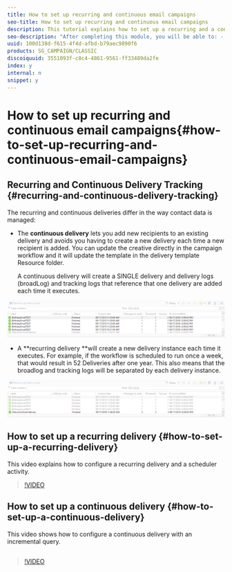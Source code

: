 ```yaml
---
title: How to set up recurring and continuous email campaigns
seo-title: How to set up recurring and continuous email campaigns
description: This tutorial explains how to set up a recurring and a continuous delivery and the differences between the two approaches.  
seo-description: "After completing this module, you will be able to: - create a recurring delivery - create a continuous delivery - configure a scheduler activity - configure an incremental query - know the difference between tracking a recurring delivery vs. a continuous delivery"
uuid: 100d138d-f615-4f4d-afbd-b79aec9890f6
products: SG_CAMPAIGN/CLASSIC
discoiquuid: 3551093f-c8c4-4861-9561-ff33489da2fe
index: y
internal: n
snippet: y
---
```


# How to set up recurring and continuous email campaigns{#how-to-set-up-recurring-and-continuous-email-campaigns}

## Recurring and Continuous Delivery Tracking {#recurring-and-continuous-delivery-tracking}

The recurring and continuous deliveries differ in the way contact data is managed:

* The **continuous delivery** lets you add new recipients to an existing delivery and avoids you having to create a new delivery each time a new recipient is added. You can update the creative directly in the campaign workflow and it will update the template in the delivery template Resource folder.  
  
  A continuous delivery will create a SINGLE delivery and delivery logs (broadLog) and tracking logs that reference that one delivery are added each time it executes.

![](assets/delivery_continuous.jpg)

* A **recurring delivery **will create a new delivery instance each time it executes. For example, if the workflow is scheduled to run once a week, that would result in 52 Deliveries after one year. This also means that the broadlog and tracking logs will be separated by each delivery instance.

![](assets/delivery_recurring.jpg)

## How to set up a recurring delivery {#how-to-set-up-a-recurring-delivery}

This video explains how to configure a recurring delivery and a scheduler activity.

>[!VIDEO](https://video.tv.adobe.com/v/25040?quality=12)

## How to set up a continuous delivery {#how-to-set-up-a-continuous-delivery}

This video shows how to configure a continuous delivery with an incremental query.

##

>[!VIDEO](https://video.tv.adobe.com/v/25039?quality=12)

<!--
<related-links>
<a href="https://docs.campaign.adobe.com/doc/AC/en/WKF_Use_cases_Sending_a_recurring_birthday_email.html">Sending a recurring birthday email</a>
</related-links>
-->

<!--
<related-links>
<a href="https://helpx.adobe.com/dreamweaver/using/working-with-dreamweaver-and-campaign.html">Dreamweaver Documentation - Create personalized email campaigns</a>
</related-links>
-->

